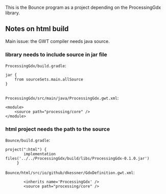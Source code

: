 
This is the Bounce program as a project depending on the ProcessingGdx library.

## Notes on html build

Main issue: the GWT compiler needs java source.


### library needs to include source in jar file

`ProcessingGdx/build.gradle`:
```
jar {
    from sourceSets.main.allSource
}
 
```

`ProcessingGdx/src/main/java/ProcessingGdx.gwt.xml`:
```
<module>
    <source path="processing/core" />
</module>
```

### html project needs the path to the source

`Bounce/build.gradle`:
```
project(":html") {
        implementation files('../../ProcessingGdx/build/libs/ProcessingGdx-0.1.0.jar')
     }
```
 
`Bounce/html/src/io/github/dkessner/GdxDefinition.gwt.xml`:
```
        <inherits name='ProcessingGdx' />
        <source path="processing/core" />
```
